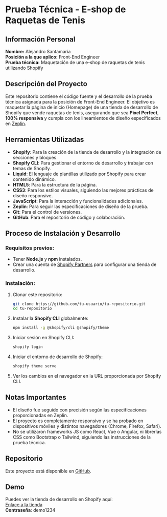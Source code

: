# Prueba Técnica - E-shop de Raquetas de Tenis

## Información Personal
**Nombre:** Alejandro Santamaría  
**Posición a la que aplico:** Front-End Engineer  
**Prueba técnica:** Maquetación de una e-shop de raquetas de tenis utilizando Shopify

## Descripción del Proyecto
Este repositorio contiene el código fuente y el desarrollo de la prueba técnica asignada para la posición de Front-End Engineer. El objetivo es maquetar la página de inicio (Homepage) de una tienda de desarrollo de Shopify que vende raquetas de tenis, asegurando que sea **Pixel Perfect**, **100% responsiva** y cumpla con los lineamientos de diseño especificados en [Zeplin](https://zeplin.io/).

## Herramientas Utilizadas
- **Shopify**: Para la creación de la tienda de desarrollo y la integración de secciones y bloques.
- **Shopify CLI**: Para gestionar el entorno de desarrollo y trabajar con temas de Shopify.
- **Liquid**: El lenguaje de plantillas utilizado por Shopify para crear contenido dinámico.
- **HTML5**: Para la estructura de la página.
- **CSS3**: Para los estilos visuales, siguiendo las mejores prácticas de diseño responsive.
- **JavaScript**: Para la interacción y funcionalidades adicionales.
- **Zeplin**: Para seguir las especificaciones de diseño de la prueba.
- **Git**: Para el control de versiones.
- **GitHub**: Para el repositorio de código y colaboración.

## Proceso de Instalación y Desarrollo

### Requisitos previos:
- Tener **Node.js** y **npm** instalados.
- Crear una cuenta de [Shopify Partners](https://partners.shopify.com/) para configurar una tienda de desarrollo.
  
### Instalación:
1. Clonar este repositorio:
    ```bash
    git clone https://github.com/tu-usuario/tu-repositorio.git
    cd tu-repositorio
    ```

2. Instalar la **Shopify CLI** globalmente:
    ```bash
    npm install -g @shopify/cli @shopify/theme
    ```

3. Iniciar sesión en Shopify CLI:
    ```bash
    shopify login
    ```

4. Iniciar el entorno de desarrollo de Shopify:
    ```bash
    shopify theme serve
    ```

5. Ver los cambios en el navegador en la URL proporcionada por Shopify CLI.

## Notas Importantes
- El diseño fue seguido con precisión según las especificaciones proporcionadas en Zeplin.
- El proyecto es completamente responsivo y se ha probado en dispositivos móviles y distintos navegadores (Chrome, Firefox, Safari).
- No se utilizaron frameworks JS como React, Vue o Angular, ni librerías CSS como Bootstrap o Tailwind, siguiendo las instrucciones de la prueba técnica.

## Repositorio
Este proyecto está disponible en [GitHub](https://github.com/tu-usuario/tu-repositorio).

## Demo
Puedes ver la tienda de desarrollo en Shopify aquí:  
[Enlace a la tienda](https://tu-tienda.myshopify.com)  
**Contraseña**: demo1234
